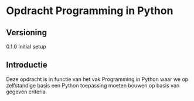 # Opdracht Programming in Python
## Versioning
0.1.0 Initial setup

## Introductie
Deze opdracht is in functie van het vak Programming in Python waar we op zelfstandige basis een Python toepassing moeten bouwen op basis van gegeven criteria.

